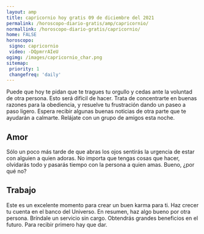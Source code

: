 ```yaml
---
layout: amp
title: capricornio hoy gratis 09 de diciembre del 2021 
permalink: /horoscopo-diario-gratis/amp/capricornio/
normallink: /horoscopo-diario-gratis/capricornio/
home: FALSE
horoscopo:
 signo: capricornio
 video: -DQpmrrAIeU
ogimg: /images/capricornio_char.png
sitemap:
 priority: 1
 changefreq: 'daily'
---
```



Puede que hoy te pidan que te tragues tu orgullo y cedas ante la voluntad de otra persona. Esto será difícil de hacer. Trata de concentrarte en buenas razones para la obediencia, y resuelve tu frustración dando un paseo a paso ligero. Espera recibir algunas buenas noticias de otra parte que te ayudarán a calmarte. Relájate con un grupo de amigos esta noche.

## Amor

Sólo un poco más tarde de que abras los ojos sentirás la urgencia de estar con alguien a quien adoras. No importa que tengas cosas que hacer, olvidarás todo y pasarás tiempo con la persona a quien amas. Bueno, ¿por qué no?

## Trabajo

Este es un excelente momento para crear un buen karma para ti. Haz crecer tu cuenta en el banco del Universo. En resumen, haz algo bueno por otra persona. Bríndale un servicio sin cargo. Obtendrás grandes beneficios en el futuro. Para recibir primero hay que dar.